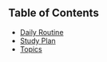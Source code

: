 ## Table of Contents

* [Daily Routine](all/daily-routine.md)
* [Study Plan](all/study-plan.md)
* [Topics](all/resources/topics-to-learn.md)